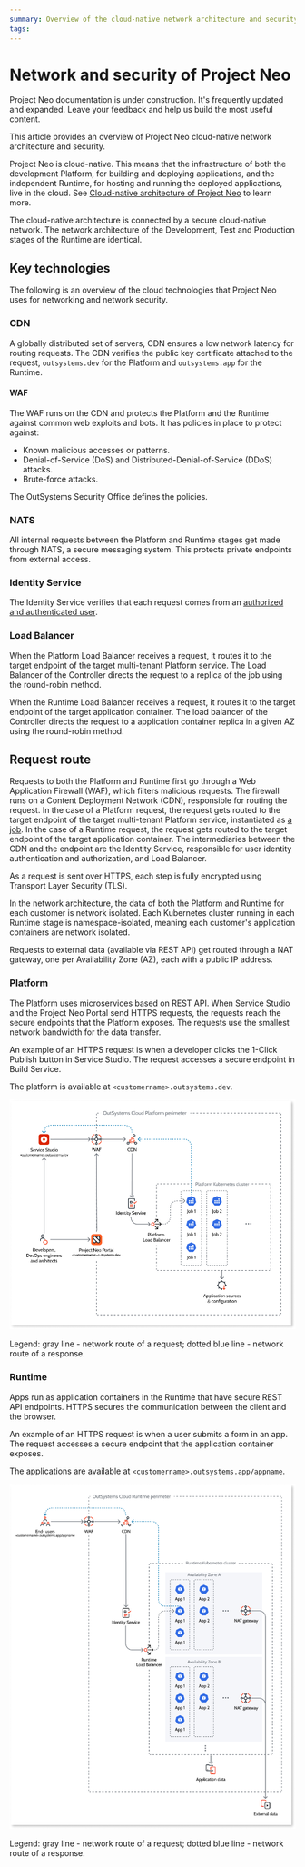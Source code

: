 ```yaml
---
summary: Overview of the cloud-native network architecture and security of Project Neo.
tags: 
---
```


# Network and security of Project Neo

<div class="info" markdown="1">

Project Neo documentation is under construction. It's frequently updated and expanded. Leave your feedback and help us build the most useful content.

</div>

This article provides an overview of Project Neo cloud-native network architecture and security.

Project Neo is cloud-native. This means that the infrastructure of both the development Platform, for building and deploying applications, and the independent Runtime, for hosting and running the deployed applications, live in the cloud. See [Cloud-native architecture of Project Neo](intro.md) to learn more.

The cloud-native architecture is connected by a secure cloud-native network. The network architecture of the Development, Test and Production stages of the Runtime are identical.

## Key technologies

The following is an overview of the cloud technologies that Project Neo uses for networking and network security.

### CDN

A globally distributed set of servers, CDN ensures a low network latency for routing requests. The CDN verifies the public key certificate attached to the request, `outsystems.dev` for the Platform and `outsystems.app` for the Runtime.

#### WAF

The WAF runs on the CDN and protects the Platform and the Runtime against common web exploits and bots. It has policies in place to protect against:

* Known malicious accesses or patterns.
* Denial-of-Service (DoS) and Distributed-Denial-of-Service (DDoS) attacks.
* Brute-force attacks.

The OutSystems Security Office defines the policies.

### NATS

All internal requests between the Platform and Runtime stages get made through NATS, a secure messaging system. This protects private endpoints from external access.

### Identity Service

The Identity Service verifies that each request comes from an [authorized and authenticated user](../manage-users.md).

### Load Balancer

When the Platform Load Balancer receives a request, it routes it to the target endpoint of the target multi-tenant Platform service. The Load Balancer of the Controller directs the request to a replica of the job using the round-robin method.

When the Runtime Load Balancer receives a request, it routes it to the target endpoint of the target application container. The load balancer of the Controller directs the request to a application container replica in a given AZ using the round-robin method.

## Request route

Requests to both the Platform and Runtime first go through a Web Application Firewall (WAF), which filters malicious requests. The firewall runs on a Content Deployment Network (CDN), responsible for routing the request. In the case of a Platform request, the request gets routed to the target endpoint of the target multi-tenant Platform service, instantiated as [a job](intro.md#platform-cluster). In the case of a Runtime request, the request gets routed to the target endpoint of the target application container. The intermediaries between the CDN and the endpoint are the Identity Service, responsible for user identity authentication and authorization, and Load Balancer.
 
As a request is sent over HTTPS, each step is fully encrypted using Transport Layer Security (TLS).

In the network architecture, the data of both the Platform and Runtime for each customer is network isolated. Each Kubernetes cluster running in each Runtime stage is namespace-isolated, meaning each customer's application containers are network isolated.

Requests to external data (available via REST API) get routed through a NAT gateway, one per Availability Zone (AZ), each with a public IP address.

### Platform

The Platform uses microservices based on REST API. When Service Studio and the Project Neo Portal send HTTPS requests, the requests reach the secure endpoints that the Platform exposes. The requests use the smallest network bandwidth for the data transfer.

An example of an HTTPS request is when a developer clicks the 1-Click Publish button in Service Studio. The request accesses a secure endpoint in Build Service.

The platform is available at `<customername>.outsystems.dev`.

![Platform network architecture](images/cloud-network-platform-diag.png)

Legend: gray line - network route of a request; dotted blue line - network route of a response.

### Runtime

Apps run as application containers in the Runtime that have secure REST API endpoints. HTTPS secures the communication between the client and the browser. 

An example of an HTTPS request is when a user submits a form in an app. The request accesses a secure endpoint that the application container exposes.

The applications are available at `<customername>.outsystems.app/appname`.

![Runtime network architecture](images/cloud-network-runtime-diag.png) 

Legend: gray line - network route of a request; dotted blue line - network route of a response.